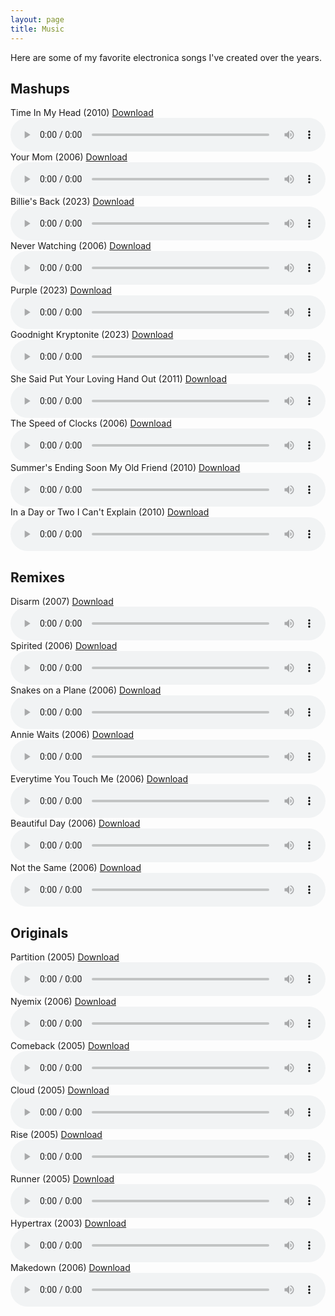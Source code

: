 ```yaml
---
layout: page
title: Music
---
```


Here are some of my favorite electronica songs I've created over the years.

## Mashups

<div class="audio-player" id="time-in-my-head">
  <div class="title-download-container">
    <a href="#time-in-my-head" style="text-decoration: none; color: inherit;"><span>Time In My Head (2010)</span></a>
    <a href="/downloads/mashups/04%20Time%20In%20My%20Head.mp3" class="download-link" download="Jace Browning - Time In My Head.mp3">Download</a>
  </div>
  <audio controls style="width:100%;">
    <source src="/downloads/mashups/04%20Time%20In%20My%20Head.mp3" type="audio/mpeg">
  </audio>
</div>

<div class="audio-player" id="your-mom">
  <div class="title-download-container">
    <a href="#your-mom" style="text-decoration: none; color: inherit;"><span>Your Mom (2006)</span></a>
    <a href="/downloads/mashups/02%20Your%20Mom.mp3" class="download-link" download="Jace Browning - Your Mom.mp3">Download</a>
  </div>
  <audio controls style="width:100%;">
    <source src="/downloads/mashups/02%20Your%20Mom.mp3" type="audio/mpeg">
  </audio>
</div>

<div class="audio-player" id="billies-back">
  <div class="title-download-container">
    <a href="#billies-back" style="text-decoration: none; color: inherit;"><span>Billie's Back (2023)</span></a>
    <a href="/downloads/mashups/08%20Billie's%20Back.mp3" class="download-link" download="Jace Browning - Billie's Back.mp3">Download</a>
  </div>
  <audio controls style="width:100%;">
    <source src="/downloads/mashups/08%20Billie's%20Back.mp3" type="audio/mpeg">
  </audio>
</div>

<div class="audio-player" id="never-watching">
  <div class="title-download-container">
    <a href="#never-watching" style="text-decoration: none; color: inherit;"><span>Never Watching (2006)</span></a>
    <a href="/downloads/mashups/03%20Never%20Watching.mp3" class="download-link" download="Jace Browning - Never Watching.mp3">Download</a>
  </div>
  <audio controls style="width:100%;">
    <source src="/downloads/mashups/03%20Never%20Watching.mp3" type="audio/mpeg">
  </audio>
</div>

<div class="audio-player" id="purple">
  <div class="title-download-container">
    <a href="#purple" style="text-decoration: none; color: inherit;"><span>Purple (2023)</span></a>
    <a href="/downloads/mashups/10%20Purple.mp3" class="download-link" download="Jace Browning - Purple.mp3">Download</a>
  </div>
  <audio controls style="width:100%;">
    <source src="/downloads/mashups/10%20Purple.mp3" type="audio/mpeg">
  </audio>
</div>

<div class="audio-player" id="goodnight-kryptonite">
  <div class="title-download-container">
    <a href="#goodnight-kryptonite" style="text-decoration: none; color: inherit;"><span>Goodnight Kryptonite (2023)</span></a>
    <a href="/downloads/mashups/09%20Goodnight%20Kryptonite.mp3" class="download-link" download="Jace Browning - Goodnight Kryptonite.mp3">Download</a>
  </div>
  <audio controls style="width:100%;">
    <source src="/downloads/mashups/09%20Goodnight%20Kryptonite.mp3" type="audio/mpeg">
  </audio>
</div>

<div class="audio-player" id="she-said-put-your-loving-hand-out">
  <div class="title-download-container">
    <a href="#she-said-put-your-loving-hand-out" style="text-decoration: none; color: inherit;"><span>She Said Put Your Loving Hand Out (2011)</span></a>
    <a href="/downloads/mashups/07%20She%20Said%20Put%20Your%20Loving%20Hand%20Out.mp3" class="download-link" download="Jace Browning - She Said Put Your Loving Hand Out.mp3">Download</a>
  </div>
  <audio controls style="width:100%;">
    <source src="/downloads/mashups/07%20She%20Said%20Put%20Your%20Loving%20Hand%20Out.mp3" type="audio/mpeg">
  </audio>
</div>

<div class="audio-player" id="the-speed-of-clocks">
  <div class="title-download-container">
    <a href="#the-speed-of-clocks" style="text-decoration: none; color: inherit;"><span>The Speed of Clocks (2006)</span></a>
    <a href="/downloads/mashups/01%20The%20Speed%20of%20Clocks.mp3" class="download-link" download="Jace Browning - The Speed of Clocks.mp3">Download</a>
  </div>
  <audio controls style="width:100%;">
    <source src="/downloads/mashups/01%20The%20Speed%20of%20Clocks.mp3" type="audio/mpeg">
  </audio>
</div>

<div class="audio-player" id="summers-ending-soon-my-old-friend">
  <div class="title-download-container">
    <a href="#summers-ending-soon-my-old-friend" style="text-decoration: none; color: inherit;"><span>Summer's Ending Soon My Old Friend (2010)</span></a>
    <a href="/downloads/mashups/05%20Summer's%20Ending%20Soon%20My%20Old%20Friend.mp3" class="download-link" download="Jace Browning - Summer's Ending Soon My Old Friend.mp3">Download</a>
  </div>
  <audio controls style="width:100%;">
    <source src="/downloads/mashups/05%20Summer's%20Ending%20Soon%20My%20Old%20Friend.mp3" type="audio/mpeg">
  </audio>
</div>

<div class="audio-player" id="in-a-day-or-two-i-cant-explain">
  <div class="title-download-container">
    <a href="#in-a-day-or-two-i-cant-explain" style="text-decoration: none; color: inherit;"><span>In a Day or Two I Can't Explain (2010)</span></a>
    <a href="/downloads/mashups/06%20In%20a%20Day%20or%20Two%20I%20Can't%20Explain.mp3" class="download-link" download="Jace Browning - In a Day or Two I Can't Explain.mp3">Download</a>
  </div>
  <audio controls style="width:100%;">
    <source src="/downloads/mashups/06%20In%20a%20Day%20or%20Two%20I%20Can't%20Explain.mp3" type="audio/mpeg">
  </audio>
</div>


## Remixes

<div class="audio-player" id="disarm">
  <div class="title-download-container">
    <a href="#disarm" style="text-decoration: none; color: inherit;"><span>Disarm  (2007)</span></a>
    <a href="/downloads/remixes/07%20Disarm%20%5BRemix%5D.mp3" class="download-link" download="Jace Browning - Disarm [Remix].mp3">Download</a>
  </div>
  <audio controls style="width:100%;">
    <source src="/downloads/remixes/07%20Disarm%20%5BRemix%5D.mp3" type="audio/mpeg">
  </audio>
</div>

<div class="audio-player" id="spirited">
  <div class="title-download-container">
    <a href="#spirited" style="text-decoration: none; color: inherit;"><span>Spirited (2006)</span></a>
    <a href="/downloads/remixes/04%20Spirited.mp3" class="download-link" download="Jace Browning - Spirited.mp3">Download</a>
  </div>
  <audio controls style="width:100%;">
    <source src="/downloads/remixes/04%20Spirited.mp3" type="audio/mpeg">
  </audio>
</div>

<div class="audio-player" id="snakes-on-a-plane">
  <div class="title-download-container">
    <a href="#snakes-on-a-plane" style="text-decoration: none; color: inherit;"><span>Snakes on a Plane  (2006)</span></a>
    <a href="/downloads/remixes/06%20Snakes%20on%20a%20Plane%20%5BRemix%5D.mp3" class="download-link" download="Jace Browning - Snakes on a Plane [Remix].mp3">Download</a>
  </div>
  <audio controls style="width:100%;">
    <source src="/downloads/remixes/06%20Snakes%20on%20a%20Plane%20%5BRemix%5D.mp3" type="audio/mpeg">
  </audio>
</div>

<div class="audio-player" id="annie-waits">
  <div class="title-download-container">
    <a href="#annie-waits" style="text-decoration: none; color: inherit;"><span>Annie Waits  (2006)</span></a>
    <a href="/downloads/remixes/01%20Annie%20Waits%20%5BRemix%5D.mp3" class="download-link" download="Jace Browning - Annie Waits [Remix].mp3">Download</a>
  </div>
  <audio controls style="width:100%;">
    <source src="/downloads/remixes/01%20Annie%20Waits%20%5BRemix%5D.mp3" type="audio/mpeg">
  </audio>
</div>

<div class="audio-player" id="everytime-you-touch-me">
  <div class="title-download-container">
    <a href="#everytime-you-touch-me" style="text-decoration: none; color: inherit;"><span>Everytime You Touch Me  (2006)</span></a>
    <a href="/downloads/remixes/05%20Everytime%20You%20Touch%20Me%20%5BRemix%5D.mp3" class="download-link" download="Jace Browning - Everytime You Touch Me [Remix].mp3">Download</a>
  </div>
  <audio controls style="width:100%;">
    <source src="/downloads/remixes/05%20Everytime%20You%20Touch%20Me%20%5BRemix%5D.mp3" type="audio/mpeg">
  </audio>
</div>

<div class="audio-player" id="beautiful-day">
  <div class="title-download-container">
    <a href="#beautiful-day" style="text-decoration: none; color: inherit;"><span>Beautiful Day  (2006)</span></a>
    <a href="/downloads/remixes/03%20Beautiful%20Day%20%5BRemix%5D.mp3" class="download-link" download="Jace Browning - Beautiful Day [Remix].mp3">Download</a>
  </div>
  <audio controls style="width:100%;">
    <source src="/downloads/remixes/03%20Beautiful%20Day%20%5BRemix%5D.mp3" type="audio/mpeg">
  </audio>
</div>

<div class="audio-player" id="not-the-same">
  <div class="title-download-container">
    <a href="#not-the-same" style="text-decoration: none; color: inherit;"><span>Not the Same  (2006)</span></a>
    <a href="/downloads/remixes/02%20Not%20the%20Same%20%5BRemix%5D.mp3" class="download-link" download="Jace Browning - Not the Same [Remix].mp3">Download</a>
  </div>
  <audio controls style="width:100%;">
    <source src="/downloads/remixes/02%20Not%20the%20Same%20%5BRemix%5D.mp3" type="audio/mpeg">
  </audio>
</div>


## Originals

<div class="audio-player" id="partition">
  <div class="title-download-container">
    <a href="#partition" style="text-decoration: none; color: inherit;"><span>Partition (2005)</span></a>
    <a href="/downloads/originals/11%20Partition.mp3" class="download-link" download="Jace Browning - Partition.mp3">Download</a>
  </div>
  <audio controls style="width:100%;">
    <source src="/downloads/originals/11%20Partition.mp3" type="audio/mpeg">
  </audio>
</div>

<div class="audio-player" id="nyemix">
  <div class="title-download-container">
    <a href="#nyemix" style="text-decoration: none; color: inherit;"><span>Nyemix (2006)</span></a>
    <a href="/downloads/originals/12%20Nyemix.mp3" class="download-link" download="Jace Browning - Nyemix.mp3">Download</a>
  </div>
  <audio controls style="width:100%;">
    <source src="/downloads/originals/12%20Nyemix.mp3" type="audio/mpeg">
  </audio>
</div>

<div class="audio-player" id="comeback">
  <div class="title-download-container">
    <a href="#comeback" style="text-decoration: none; color: inherit;"><span>Comeback (2005)</span></a>
    <a href="/downloads/originals/07%20Comeback.mp3" class="download-link" download="Jace Browning - Comeback.mp3">Download</a>
  </div>
  <audio controls style="width:100%;">
    <source src="/downloads/originals/07%20Comeback.mp3" type="audio/mpeg">
  </audio>
</div>

<div class="audio-player" id="cloud">
  <div class="title-download-container">
    <a href="#cloud" style="text-decoration: none; color: inherit;"><span>Cloud (2005)</span></a>
    <a href="/downloads/originals/09%20Cloud.mp3" class="download-link" download="Jace Browning - Cloud.mp3">Download</a>
  </div>
  <audio controls style="width:100%;">
    <source src="/downloads/originals/09%20Cloud.mp3" type="audio/mpeg">
  </audio>
</div>

<div class="audio-player" id="rise">
  <div class="title-download-container">
    <a href="#rise" style="text-decoration: none; color: inherit;"><span>Rise (2005)</span></a>
    <a href="/downloads/originals/05%20Rise.mp3" class="download-link" download="Jace Browning - Rise.mp3">Download</a>
  </div>
  <audio controls style="width:100%;">
    <source src="/downloads/originals/05%20Rise.mp3" type="audio/mpeg">
  </audio>
</div>

<div class="audio-player" id="runner">
  <div class="title-download-container">
    <a href="#runner" style="text-decoration: none; color: inherit;"><span>Runner (2005)</span></a>
    <a href="/downloads/originals/10%20Runner.mp3" class="download-link" download="Jace Browning - Runner.mp3">Download</a>
  </div>
  <audio controls style="width:100%;">
    <source src="/downloads/originals/10%20Runner.mp3" type="audio/mpeg">
  </audio>
</div>

<div class="audio-player" id="hypertrax">
  <div class="title-download-container">
    <a href="#hypertrax" style="text-decoration: none; color: inherit;"><span>Hypertrax (2003)</span></a>
    <a href="/downloads/originals/01%20Hypertrax.mp3" class="download-link" download="Jace Browning - Hypertrax.mp3">Download</a>
  </div>
  <audio controls style="width:100%;">
    <source src="/downloads/originals/01%20Hypertrax.mp3" type="audio/mpeg">
  </audio>
</div>

<div class="audio-player" id="makedown">
  <div class="title-download-container">
    <a href="#makedown" style="text-decoration: none; color: inherit;"><span>Makedown (2006)</span></a>
    <a href="/downloads/originals/13%20Makedown.mp3" class="download-link" download="Jace Browning - Makedown.mp3">Download</a>
  </div>
  <audio controls style="width:100%;">
    <source src="/downloads/originals/13%20Makedown.mp3" type="audio/mpeg">
  </audio>
</div>

<script>
  function removeExistingHighlights() {
    const highlightedPlayers = document.querySelectorAll(".highlighted");
    highlightedPlayers.forEach(function(player) {
      player.classList.remove("highlighted");
      adjustScrollPosition();
    });
  }

  function highlightAudioPlayer(anchor) {
    removeExistingHighlights();
    const audioPlayer = document.querySelector(anchor);
    if (audioPlayer) {
      audioPlayer.classList.add("highlighted");
      adjustScrollPosition();
    }
  }

  function adjustScrollPosition() {
    const extraSpace = 15;
    if (window.scrollY > 0) {
      window.scrollTo(window.scrollX, window.scrollY - extraSpace);
    }
  }

  document.addEventListener("DOMContentLoaded", function() {
    const anchor = window.location.hash;
    if (anchor) {
      highlightAudioPlayer(anchor);
    }
  });

  window.addEventListener("hashchange", function() {
    const anchor = window.location.hash;
    if (anchor) {
      highlightAudioPlayer(anchor);
    }
  });
</script>
